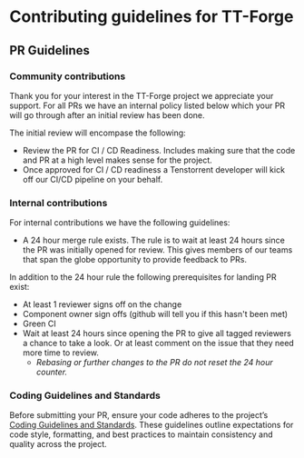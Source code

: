 # Contributing guidelines for TT-Forge

## PR Guidelines
### Community contributions
Thank you for your interest in the TT-Forge project we appreciate your support.
For all PRs we have an internal policy listed below which your PR will go through after an initial review has been done.

The initial review will encompase the following:
* Review the PR for CI / CD Readiness. Includes making sure that the code and PR at a high level makes sense for the project.
* Once approved for CI / CD readiness a Tenstorrent developer will kick off our CI/CD pipeline on your behalf.

### Internal contributions
For internal contributions we have the following guidelines:

* A 24 hour merge rule exists. The rule is to wait at least 24 hours since the PR was initially opened for review. This gives members of our teams that span the globe opportunity to provide feedback to PRs.

In addition to the 24 hour rule the following prerequisites for landing PR exist:
* At least 1 reviewer signs off on the change
* Component owner sign offs (github will tell you if this hasn't been met)
* Green CI
* Wait at least 24 hours since opening the PR to give all tagged reviewers a chance to take a look.  Or at least comment on the issue that they need more time to review.
  * *Rebasing or further changes to the PR do not reset the 24 hour counter.*

### Coding Guidelines and Standards

Before submitting your PR, ensure your code adheres to the project’s [Coding Guidelines and Standards](./docs/src/coding-guidelines.md). These guidelines outline expectations for code style, formatting, and best practices to maintain consistency and quality across the project.
